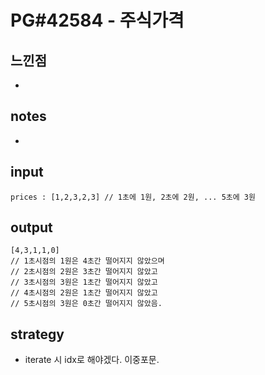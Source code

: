 # PG#42584 - 주식가격

## 느낀점
* 

## notes
* 

## input
```
prices : [1,2,3,2,3] // 1초에 1원, 2초에 2원, ... 5초에 3원
```

## output
```
[4,3,1,1,0]
// 1초시점의 1원은 4초간 떨어지지 않았으며
// 2초시점의 2원은 3초간 떨어지지 않았고
// 3초시점의 3원은 1초간 떨어지지 않았고
// 4초시점의 2원은 1초간 떨어지지 않았고
// 5초시점의 3원은 0초간 떨어지지 않았음.
```

## strategy
* iterate 시 idx로 해야겠다. 이중포문.
